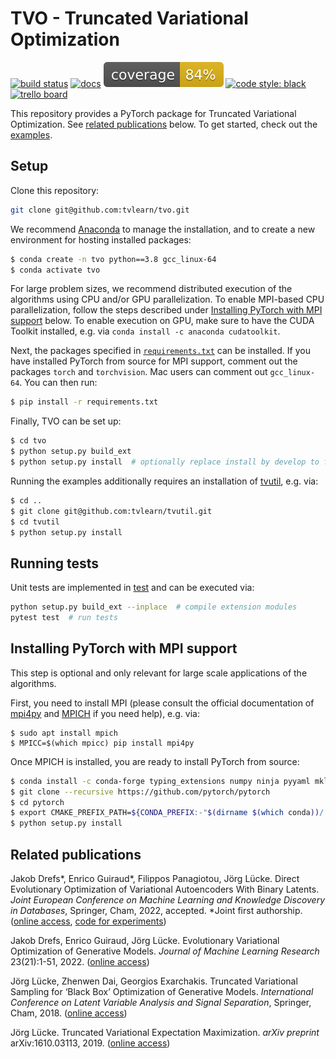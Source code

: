 # TVO - Truncated Variational Optimization <br>
[![build status](https://github.com/tvlearn/tvo/actions/workflows/test.yml/badge.svg)](https://github.com/tvlearn/tvo/actions/workflows/test.yml?query=branch%3Amaster)
[![docs](https://img.shields.io/badge/docs-latest-blue.svg)](https://tvlearn.github.io/tvo)
[![coverage](https://raw.githubusercontent.com/tvlearn/tvo/gh-pages/docs/cov_badge.svg)](https://tvlearn.github.io/tvo/htmlcov/)
[![code style: black](https://img.shields.io/badge/code%20style-black-000000.svg)](https://github.com/ambv/black)
[![trello board](https://img.shields.io/badge/trello%20board-private-blue.svg)](https://trello.com/b/EuWTcm4w/tvem-repo)

This repository provides a PyTorch package for Truncated Variational Optimization. See [related publications](#related-publications) below. To get started, check out the [examples](/examples).


## Setup
Clone this repository:

```bash
git clone git@github.com:tvlearn/tvo.git
```

We recommend [Anaconda](https://www.anaconda.com/) to manage the installation, and to create a new environment for hosting installed packages:

```bash
$ conda create -n tvo python==3.8 gcc_linux-64
$ conda activate tvo
```

For large problem sizes, we recommend distributed execution of the algorithms using CPU and/or GPU parallelization. To enable MPI-based CPU parallelization, follow the steps described under [Installing PyTorch with MPI support](#installing-pytorch-with-mpi-support) below. To enable execution on GPU, make sure to have the CUDA Toolkit installed, e.g. via `conda install -c anaconda cudatoolkit`.

Next, the packages specified in [`requirements.txt`](requirements.txt) can be installed. If you have installed PyTorch from source for MPI support, comment out the packages `torch` and `torchvision`. Mac users can comment out `gcc_linux-64`. You can then run:

```bash
$ pip install -r requirements.txt
```

Finally, TVO can be set up:

```bash
$ cd tvo
$ python setup.py build_ext
$ python setup.py install  # optionally replace install by develop to facilitate development
```

Running the examples additionally requires an installation of [tvutil](https://github.com/tvlearn/tvutil), e.g. via:

```bash
$ cd ..
$ git clone git@github.com:tvlearn/tvutil.git
$ cd tvutil
$ python setup.py install
```


## Running tests
Unit tests are implemented in [test](/test) and can be executed via:

```bash
python setup.py build_ext --inplace  # compile extension modules
pytest test  # run tests
```


## Installing PyTorch with MPI support
This step is optional and only relevant for large scale applications of the algorithms. 

First, you need to install MPI (please consult the official documentation of [mpi4py](https://mpi4py.readthedocs.io/en/stable/install.html) and [MPICH](https://www.mpich.org/documentation/guides/) if you need help), e.g. via:
```
$ sudo apt install mpich
$ MPICC=$(which mpicc) pip install mpi4py
```

Once MPICH is installed, you are ready to install PyTorch from source:
```bash
$ conda install -c conda-forge typing_extensions numpy ninja pyyaml mkl mkl-include setuptools cmake cffi future six requests dataclasses
$ git clone --recursive https://github.com/pytorch/pytorch
$ cd pytorch
$ export CMAKE_PREFIX_PATH=${CONDA_PREFIX:-"$(dirname $(which conda))/../"}
$ python setup.py install
```


## Related publications

Jakob Drefs\*, Enrico Guiraud\*, Filippos Panagiotou, Jörg Lücke. Direct Evolutionary Optimization of Variational Autoencoders With Binary Latents. _Joint European Conference on Machine Learning and Knowledge Discovery in Databases_, Springer, Cham, 2022, accepted. \*Joint first authorship. ([online access](https://2022.ecmlpkdd.org/wp-content/uploads/2022/09/sub_1229.pdf), [code for experiments](https://github.com/tvlearn/ecml2022))

Jakob Drefs, Enrico Guiraud, Jörg Lücke. Evolutionary Variational Optimization of Generative Models. _Journal of Machine Learning Research_ 23(21):1-51, 2022. ([online access](https://www.jmlr.org/papers/v23/20-233.html))

Jörg Lücke, Zhenwen Dai, Georgios Exarchakis. Truncated Variational Sampling for ‘Black Box’ Optimization of Generative Models. _International Conference on Latent Variable Analysis and Signal Separation_, Springer, Cham, 2018. ([online access](https://link.springer.com/chapter/10.1007/978-3-319-93764-9_43))

Jörg Lücke. Truncated Variational Expectation Maximization. _arXiv preprint_ arXiv:1610.03113, 2019. ([online access](https://arxiv.org/abs/1610.03113))
